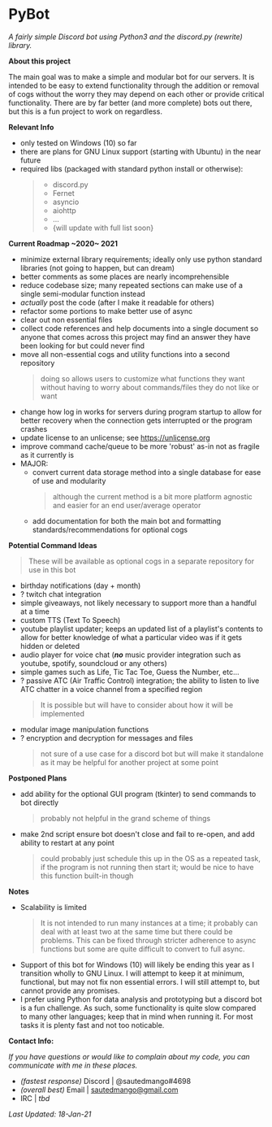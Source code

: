 # **PyBot**

*A fairly simple Discord bot using Python3 and the discord.py (rewrite) library.*

**About this project**

The main goal was to make a simple and modular bot for our servers. 
It is intended to be easy to extend functionality through the addition or removal of cogs without the worry they may depend on each other or provide critical functionality. 
There are by far better (and more complete) bots out there, but this is a fun project to work on regardless. 

**Relevant Info**
- only tested on Windows (10) so far
- there are plans for GNU Linux support (starting with Ubuntu) in the near future
- required libs (packaged with standard python install or otherwise):
   > - discord.py
   > - Fernet
   > - asyncio
   > - aiohttp
   > - ...
   > - {will update with full list soon}

**Current Roadmap ~2020~ 2021**
- minimize external library requirements; ideally only use python standard libraries (not going to happen, but can dream)
- better comments as some places are nearly incomprehensible
- reduce codebase size; many repeated sections can make use of a single semi-modular function instead
- *actually* post the code (after I make it readable for others)
- refactor some portions to make better use of async
- clear out non essential files
- collect code references and help documents into a single document so anyone that comes across this project may find an answer they have been looking for but could never find
- move all non-essential cogs and utility functions into a second repository
   > doing so allows users to customize what functions they want without having to worry about commands/files they do not like or want
- change how log in works for servers during program startup to allow for better recovery when the connection gets interrupted or the program crashes
- update license to an unlicense; see https://unlicense.org
- improve command cache/queue to be more 'robust' as-in not as fragile as it currently is
- MAJOR:
  - convert current data storage method into a single database for ease of use and modularity
    > although the current method is a bit more platform agnostic and easier for an end user/average operator
  - add documentation for both the main bot and formatting standards/recommendations for optional cogs

**Potential Command Ideas**
   > These will be available as optional cogs in a separate repository for use in this bot
- birthday notifications (day + month)
- ? twitch chat integration
- simple giveaways, not likely necessary to support more than a handful at a time
- custom TTS (Text To Speech)
- youtube playlist updater; keeps an updated list of a playlist's contents to allow for better knowledge of what a particular video was if it gets hidden or deleted
- audio player for voice chat (***no*** music provider integration such as youtube, spotify, soundcloud or any others)
- simple games such as Life, Tic Tac Toe, Guess the Number, etc...
- ? passive ATC (Air Traffic Control) integration; the ability to listen to live ATC chatter in a voice channel from a specified region
   > It is possible but will have to consider about how it will be implemented
- modular image manipulation functions
- ? encryption and decryption for messages and files
   > not sure of a use case for a discord bot but will make it standalone as it may be helpful for another project at some point

**Postponed Plans**
- add ability for the optional GUI program (tkinter) to send commands to bot directly
   > probably not helpful in the grand scheme of things
- make 2nd script ensure bot doesn't close and fail to re-open, and add ability to restart at any point
   > could probably just schedule this up in the OS as a repeated task, if the program is not running then start it; would be nice to have this function built-in though

**Notes**
- Scalability is limited
    > It is not intended to run many instances at a time; it probably can deal with at least two at the same time but there could be problems. This can be fixed through stricter adherence to async functions but some are quite difficult to convert to full async.
- Support of this bot for Windows (10) will likely be ending this year as I transition wholly to GNU Linux. I will attempt to keep it at minimum, functional, but may not fix non essential errors. I will still attempt to, but cannot provide any promises.
- I prefer using Python for data analysis and prototyping but a discord bot is a fun challenge. As such, some functionality is quite slow compared to many other languages; keep that in mind when running it. For most tasks it is plenty fast and not too noticable.

**Contact Info:**

*If you have questions or would like to complain about my code, you can communicate with me in these places.*
- *(fastest response)* Discord  |  @sautedmango#4698
- *(overall best)* Email  |  sautedmango@gmail.com
- IRC  | *tbd*

*Last Updated: 18-Jan-21*
